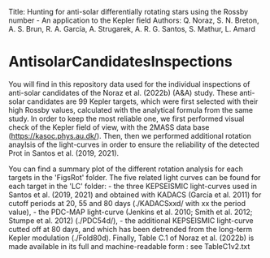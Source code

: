 Title: Hunting for anti-solar differentially rotating stars using the Rossby number - An application to the Kepler field
Authors: Q. Noraz, S. N. Breton, A. S. Brun, R. A. García, A. Strugarek, A. R. G. Santos, S. Mathur, L. Amard

# AntisolarCandidatesInspections
You will find in this repository data used for the individual inspections of anti-solar candidates of the Noraz et al. (2022b) (A&A) study.
These anti-solar candidates are 99 Kepler targets, which were first selected with their high Rossby values, calculated with the analytical formula from the same study.
In order to keep the most reliable one, we first performed visual check of the Kepler field of view, with the 2MASS data base (https://kasoc.phys.au.dk/).
Then, then we performed additional rotation anaylsis of the light-curves in order to ensure the reliability of the detected Prot in Santos et al. (2019, 2021).

You can find a summary plot of the different rotation analysis for each targets in the 'FigsRot' folder.
The five related light curves can be found for each target in the 'LC' folder:
    - the three KEPSEISMIC light-curves used in Santos et al. (2019, 2021) and obtained with KADACS (García et al. 2011) for cutoff periods at 20, 55 and 80 days (./KADACSxxd/ with xx the period value),
    - the PDC-MAP light-curve (Jenkins et al. 2010; Smith et al. 2012; Stumpe et al. 2012) (./PDC54d/),
    - the additional KEPSEISMIC light-curve cutted off at 80 days, and which has been detrended from the long-term Kepler modulation (./Fold80d).
Finally, Table C.1 of Noraz et al. (2022b) is made available in its full and machine-readable form : see TableC1v2.txt

